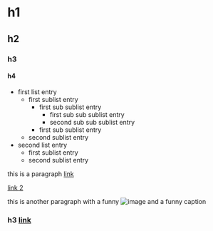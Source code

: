 # h1

## h2

### h3

#### h4

* first list entry
  * first sublist entry
    * first sub sublist entry
      * first sub sub sublist entry
      * second sub sub sublist entry
    * first sub sublist entry
  * second sublist entry
* second list entry
  * first sublist entry
  * second sublist entry

this is a paragraph [link](http://test.example)

[link 2](http://this.is.another.link)

this is another paragraph with a funny ![image](http://server.tld/image.gif) and a funny caption

### h3 [link](http://test.example)
